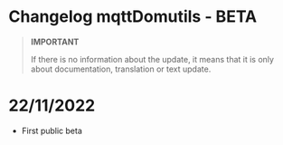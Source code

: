 # Changelog mqttDomutils - BETA

>**IMPORTANT**
>
>If there is no information about the update, it means that it is only about documentation, translation or text update.

# 22/11/2022

- First public beta
